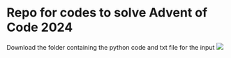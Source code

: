 # Repo for codes to solve Advent of Code 2024

Download the folder containing the python code and txt file for the input
<a href = "https://adventofcode.com/"><img src="https://img.shields.io/badge/dynamic/json?style=for-the-badge&logo=data:image/jpg;base64,/9j/4AAQSkZJRgABAQAAAQABAAD//&labelColor=black&color=118a03&label=AoC++&query=allStars&url=https://adventofcode2024badge.vercel.app/" target="_blank"></a>
</div>
